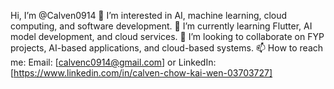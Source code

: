  Hi, I’m @Calven0914
👀 I’m interested in AI, machine learning, cloud computing, and software development.
🌱 I’m currently learning Flutter, AI model development, and cloud services.
💞️ I’m looking to collaborate on FYP projects, AI-based applications, and cloud-based systems.
📫 How to reach me: Email: [calvenc0914@gmail.com] or LinkedIn: [https://www.linkedin.com/in/calven-chow-kai-wen-03703727]


<!---
Calven0914/Calven0914 is a ✨ special ✨ repository because its `README.md` (this file) appears on your GitHub profile.
You can click the Preview link to take a look at your changes.
--->
